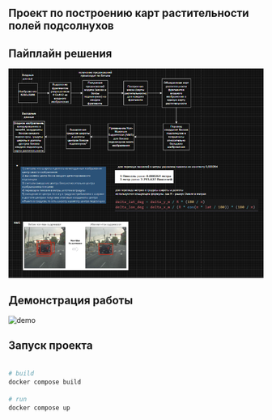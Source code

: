 ## Проект по построению карт растительности полей подсолнухов

## Пайплайн решения 

![pipeline](preview/pipeline.PNG)

## Демонстрация работы 

![demo](preview/demo.gif)

## Запуск проекта

```sh

# build
docker compose build

# run
docker compose up
```
